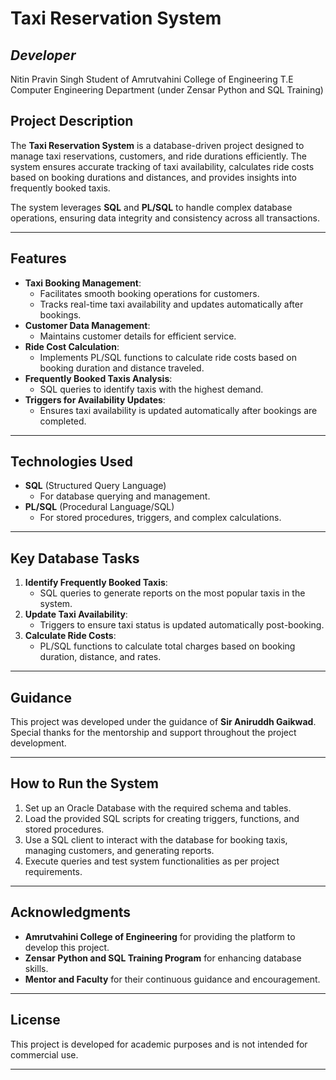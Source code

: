 # **Taxi Reservation System**

## *Developer*
Nitin Pravin Singh
Student of Amrutvahini College of Engineering
T.E Computer Engineering Department (under Zensar Python and SQL Training)


## Project Description
The **Taxi Reservation System** is a database-driven project designed to manage taxi reservations, customers, and ride durations efficiently. The system ensures accurate tracking of taxi availability, calculates ride costs based on booking durations and distances, and provides insights into frequently booked taxis. 

The system leverages **SQL** and **PL/SQL** to handle complex database operations, ensuring data integrity and consistency across all transactions.

---

## **Features**
- **Taxi Booking Management**:  
  - Facilitates smooth booking operations for customers.  
  - Tracks real-time taxi availability and updates automatically after bookings.  
- **Customer Data Management**:  
  - Maintains customer details for efficient service.  
- **Ride Cost Calculation**:  
  - Implements PL/SQL functions to calculate ride costs based on booking duration and distance traveled.  
- **Frequently Booked Taxis Analysis**:  
  - SQL queries to identify taxis with the highest demand.  
- **Triggers for Availability Updates**:  
  - Ensures taxi availability is updated automatically after bookings are completed.  

---

## **Technologies Used**
- **SQL** (Structured Query Language)  
  - For database querying and management.  
- **PL/SQL** (Procedural Language/SQL)  
  - For stored procedures, triggers, and complex calculations.  

---

## **Key Database Tasks**
1. **Identify Frequently Booked Taxis**:  
   - SQL queries to generate reports on the most popular taxis in the system.  
2. **Update Taxi Availability**:  
   - Triggers to ensure taxi status is updated automatically post-booking.  
3. **Calculate Ride Costs**:  
   - PL/SQL functions to calculate total charges based on booking duration, distance, and rates.  

---

## **Guidance**
This project was developed under the guidance of **Sir Aniruddh Gaikwad**.  
Special thanks for the mentorship and support throughout the project development.  

---

## **How to Run the System**
1. Set up an Oracle Database with the required schema and tables.  
2. Load the provided SQL scripts for creating triggers, functions, and stored procedures.  
3. Use a SQL client to interact with the database for booking taxis, managing customers, and generating reports.  
4. Execute queries and test system functionalities as per project requirements.  

---

## **Acknowledgments**
- **Amrutvahini College of Engineering** for providing the platform to develop this project.  
- **Zensar Python and SQL Training Program** for enhancing database skills.  
- **Mentor and Faculty** for their continuous guidance and encouragement.  

---

## **License**
This project is developed for academic purposes and is not intended for commercial use.  

---
